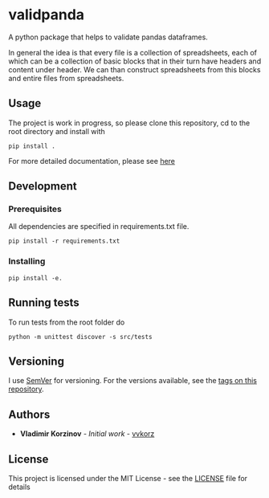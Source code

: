 # validpanda

A python package that helps to validate pandas dataframes.

In general the idea is that every file is a collection of spreadsheets, each of which can be a collection of basic blocks
that in their turn have headers and content under header. We can than construct spreadsheets from this blocks and entire files from spreadsheets.

## Usage

The project is work in progress, so please clone this repository, cd to the root directory and install with 

```
pip install .
```

For more detailed documentation, please see [here](https://validpanda.readthedocs.io/en/latest/)

## Development

### Prerequisites

All dependencies are specified in requirements.txt file.

```
pip install -r requirements.txt
```

### Installing

```
pip install -e.
```

## Running tests

To run tests from the root folder do

```
python -m unittest discover -s src/tests
```

## Versioning

I use [SemVer](http://semver.org/) for versioning. For the versions available, see the [tags on this repository](https://github.com/vvkorz/validpanda/tags).

## Authors

* **Vladimir Korzinov** - *Initial work* - [vvkorz](https://github.com/vvkorz)

## License

This project is licensed under the MIT License - see the [LICENSE](LICENSE) file for details
